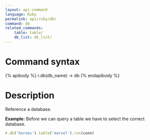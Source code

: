 ```yaml
---
layout: api-command
language: Ruby
permalink: api/ruby/db/
command: db
related_commands:
    table: table/
    db_list: db_list/
---
```



# Command syntax #

{% apibody %}
r.db(db_name) &rarr; db
{% endapibody %}

# Description #

Reference a database.

__Example:__ Before we can query a table we have to select the correct database.

```rb
r.db('heroes').table('marvel').run(conn)
```


